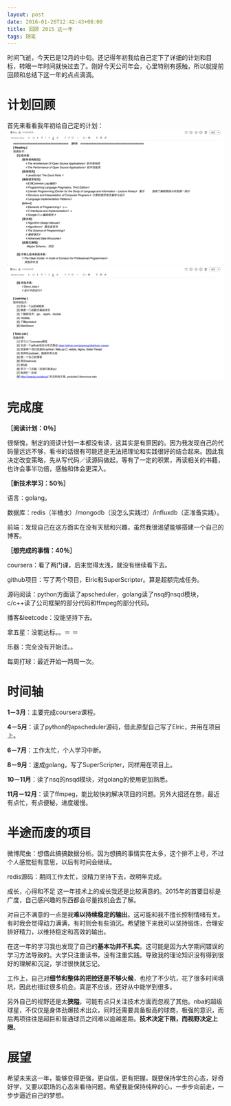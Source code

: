 ```yaml
---
layout: post
date: 2016-01-26T12:42:43+08:00
title: 回顾 2015 这一年
tags: 随笔
---
```


时间飞逝，今天已是12月的中旬。还记得年初我给自己定下了详细的计划和目标，转眼一年时间就快过去了。刚好今天公司年会，心里特别有感触，所以就提前回顾和总结下这一年的点点滴滴。

# 计划回顾 #
首先来看看我年初给自己定的计划：
<img src="/assets/images/review-2015/plan-1.png" alt="2015计划1" title="2015计划1" width="800" />
<img src="/assets/images/review-2015/plan-2.png" alt="2015计划2" title="2015计划2" width="800" />

# 完成度 #
**［阅读计划：0％］**

很惭愧，制定的阅读计划一本都没有读，这其实是有原因的。因为我发现自己的代码量远远不够，看书的话很有可能还是无法把理论和实践很好的结合起来。因此我决定改变策略，先从写代码／读源码做起，等有了一定的积累，再读相关的书籍，也许会事半功倍，感触和体会更深入。

**［新技术学习：50％］**

语言：golang。

数据库：redis（半桶水）/mongodb（没怎么实践过）/influxdb（正准备实践）。

前端：发现自己在这方面实在没有天赋和兴趣，虽然我很渴望能够搭建一个自己的博客。

**［想完成的事情：40％］**

coursera：看了两门课，后来觉得太浅，就没有继续看下去。

github项目：写了两个项目，Elric和SuperScripter。算是超额完成任务。

源码阅读：python方面读了apscheduler，golang读了nsq的nsqd模块，c/c++读了公司框架的部分代码和ffmpeg的部分代码。

播客&leetcode：没能坚持下去。

拿五星：没能达标。。＝ ＝

乐器：完全没有开始过。。

每周打球：最近开始一两周一次。

# 时间轴 #
**1－3月**：主要完成coursera课程。

**4－5月**：读了python的apscheduler源码，借此原型自己写了Elric，并用在项目上。

**6－7月**：工作太忙，个人学习中断。

**8－9月**：速成golang，写了SuperScripter，同样用在项目上。

**10－11月**：读了nsq的nsqd模块，对golang的使用更加熟悉。

**11月－12月**：读了ffmpeg，能比较快的解决项目的问题。另外大招还在憋，最近有点忙，有点便秘，进度缓慢。

# 半途而废的项目 #
微博爬虫：想借此搞搞数据分析。因为想搞的事情实在太多，这个排不上号，不过个人感觉挺有意思，以后有时间会继续。

redis源码：期间工作太忙，没精力坚持下去，改明年完成。

成长，心得和不足 这一年技术上的成长我还是比较满意的。2015年的首要目标是广度，自己感兴趣的东西都会尽量找机会去了解。

对自己不满意的一点是我**难以持续稳定的输出**。这可能和我不擅长控制情绪有关。有时我会觉得动力满满，有时则会有些消沉。希望接下来我可以坚持锻炼，合理安排好精力，以维持稳定和高效的输出。

在这一年的学习我也发现了自己的**基本功并不扎实**。这可能是因为大学期间错误的学习方法导致的。大学只注重读书，没有注重实践。导致我的理论知识没有得到很好的理解和沉淀，学过很快就忘记。

工作上，自己对**细节和整体的把控还是不够火候**，也挖了不少坑，花了很多时间填坑，因此也错过很多机会。真是不应该，还好从中能学到很多。

另外自己的视野还是太**狭隘**，可能有点只关注技术方面而忽视了其他。nba的超级球星，不仅仅是身体劲爆技术出众，同时还需要具备极高的球商，极强的意识，而后两项往往是超巨和普通球员之间难以逾越差距。**技术决定下限，而视野决定上限**。

# 展望 #
希望未来这一年，能够变得更强，更自信，更有把握。既要保持学生的心态，好奇好学，又要以职场的心态来看待问题。希望我能保持纯粹的心，一步步向前走，一步步逼近自己的梦想。

